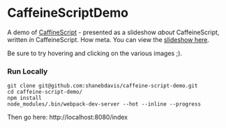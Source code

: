 # CaffeineScriptDemo

A demo of [CaffineScript](http://CaffeineScript.com) - presented as a slideshow *about* CaffeineScript, written *in* CaffeineScript. How meta. You can view the [slideshow here](https://shanebdavis.github.io/caffeine-script-demo/).

Be sure to try hovering and clicking on the various images ;).

### Run Locally

```
git clone git@github.com:shanebdavis/caffeine-script-demo.git
cd caffeine-script-demo/
npm install
node_modules/.bin/webpack-dev-server --hot --inline --progress
```

Then go here: http://localhost:8080/index